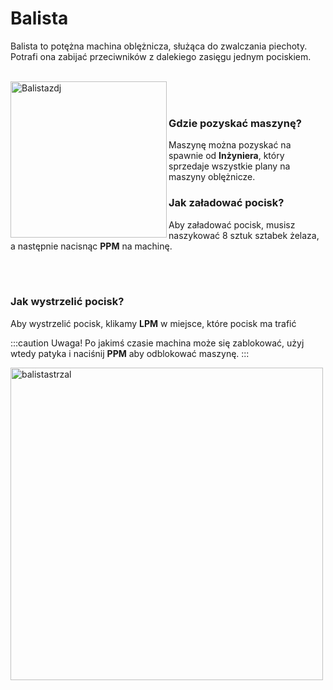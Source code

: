# Balista
Balista to potężna machina oblężnicza, służąca do zwalczania piechoty. Potrafi ona zabijać przeciwników z dalekiego zasięgu jednym pociskiem.
<br></br>
<div class="box">
    <img 
    src={require('./img/balista.png').default}
    align="left"
    alt="Balistazdj"
    width="250"
    />
</div>



<br></br>

### Gdzie pozyskać maszynę?
Maszynę można pozyskać na spawnie od **Inżyniera**, który sprzedaje wszystkie plany na maszyny oblężnicze.

### Jak załadować pocisk?
Aby załadować pocisk, musisz naszykować 8 sztuk sztabek żelaza, a następnie nacisnąc **PPM** na machinę.

<br></br>

### Jak wystrzelić pocisk?
Aby wystrzelić pocisk, klikamy **LPM** w miejsce, które pocisk ma trafić

:::caution Uwaga!
Po jakimś czasie machina może się zablokować, użyj wtedy patyka i naciśnij **PPM** aby odblokować maszynę.
:::


<div class="box">
    <img 
    src={require('./img/balista.gif').default}
    alt="balistastrzal"
    width="500"
    />
</div>

